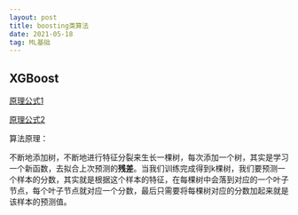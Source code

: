 ```yaml
---
layout: post
title: boosting类算法
date: 2021-05-18 
tag: ML基础
---
```




## XGBoost

[原理公式1](https://www.jianshu.com/p/ac1c12f3fba1)

[原理公式2](https://zhuanlan.zhihu.com/p/91817667)

算法原理：

不断地添加树，不断地进行特征分裂来生长一棵树，每次添加一个树，其实是学习一个新函数，去拟合上次预测的**残差**。当我们训练完成得到k棵树，我们要预测一个样本的分数，其实就是根据这个样本的特征，在每棵树中会落到对应的一个叶子节点，每个叶子节点就对应一个分数，最后只需要将每棵树对应的分数加起来就是该样本的预测值。

